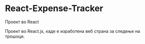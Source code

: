 # React-Expense-Tracker

Проект во React

Проект во React.js, каде е изработена веб страна за следење на трошоци.

